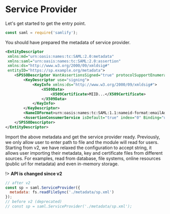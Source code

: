 # Service Provider

Let's get started to get the entry point.

```javascript
const saml = require('samlify');
```

You should have prepared the metadata of service provider.

```xml
<EntityDescriptor
 xmlns:md="urn:oasis:names:tc:SAML:2.0:metadata"
 xmlns:saml="urn:oasis:names:tc:SAML:2.0:assertion"
 xmlns:ds="http://www.w3.org/2000/09/xmldsig#"
 entityID="https://sp.example.org/metadata">
    <SPSSODescriptor WantAssertionsSigned="true" protocolSupportEnumeration="urn:oasis:names:tc:SAML:2.0:protocol">
        <KeyDescriptor use="signing">
            <KeyInfo xmlns:ds="http://www.w3.org/2000/09/xmldsig#">
                <X509Data>
                    <X509Certificate>MIID...</X509Certificate>
                </X509Data>
            </KeyInfo>
        </KeyDescriptor>
        <NameIDFormat>urn:oasis:names:tc:SAML:1.1:nameid-format:emailAddress</NameIDFormat>
        <AssertionConsumerService isDefault="true" index="0" Binding="urn:oasis:names:tc:SAML:2.0:bindings:HTTP-POST" Location="https://sp.example.org/acs"/>
    </SPSSODescriptor>
</EntityDescriptor>
```

Import the above metadata and get the service provider ready. Previously, we only allow user to enter path to file and the module will read for users. Starting from v2, we have relaxed the configuration to accept string, it allows user importing their metadata, key and certificate files from different sources. For examples, read from database, file systems, online resources (public url for metadata) and even in-memory storage.

!> **API is changed since v2**

```javascript
// after v2
const sp = saml.ServiceProvider({
  metadata: fs.readFileSync('./metadata/sp.xml')
});
// before v2 (deprecated)
// const sp = saml.ServiceProvider('./metadata/sp.xml');
```
